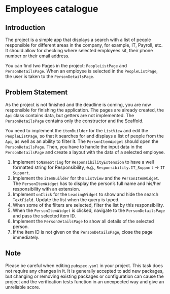 # Employees catalogue
## Introduction
The project is a simple app that displays a search with a list of people responsible for different areas in the company, for example, IT, Payroll, etc. It should allow for checking where selected employees sit, their phone number or their email address.

You can find two Pages in the project: `PeopleListPage` and `PersonDetailsPage`. When an employee is selected in the `PeopleListPage`, the user is taken to the `PersonDetailsPage`.

## Problem Statement
As the project is not finished and the deadline is coming, you are now responsible for finishing the application. The pages are already created, the `Api` class contains data, but getters are not implemented. The `PersonDetailsPage` contains only the constructor and the Scaffold.

You need to implement the `itemBuilder` for the `ListView` and edit the `PeopleListPage`, so that it searches for and displays a list of people from the `Api`, as well as an ability to filter it. The `PersonItemWidget` should open the `PersonDetailsPage`. Then, you have to handle the input data in the `PersonDetailsPage` and create a layout with the data of a selected employee.

1. Implement `toNameString` for `ResponsibilityExtension` to have a well formatted string for Responsibility, e.g., `Responsibility.IT_Support` -> `IT Support`.
2. Implement the `itemBuilder` for the `ListView` and the `PersonItemWidget`. The `PersonItemWidget` has to display the person’s full name and his/her responsibility with an extension.
3. Implement `onClick` for the `LeadingWidget` to show and hide the search `TextField`. Update the list when the query is typed.
4. When some of the filters are selected, filter the list by this responsibility.
5. When the `PersonItemWidget` is clicked, navigate to the `PersonDetailsPage` and pass the selected item ID.
6. Implement the `PersonDetailsPage` to show all details of the selected person.
7. If the item ID is not given on the `PersonDetailsPage`, close the page immediately.

## Note

Please be careful when editing `pubspec.yaml` in your project. This task does not require any changes in it. It is generally accepted to add new packages, but changing or removing existing packages or configuration can cause the project and the verification tests function in an unexpected way and give an unreliable score.
